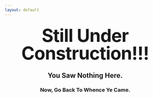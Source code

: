 ```yaml
---
layout: default
---
```


<style type="text/css" media="screen">
  .container {
    margin: 10px auto;
    max-width: 600px;
    text-align: center;
  }
  h1 {
    margin: 30px 0;
    font-size: 4em;
    line-height: 1;
    letter-spacing: -1px;
  }
</style>

<div class="container">
  <h1>Still Under Construction!!!</h1>

  <h2><strong>You Saw Nothing Here.</strong></h2>
  <h3>Now, Go Back To Whence Ye Came.</h3>
</div>
